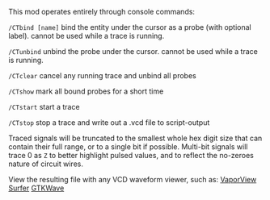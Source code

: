 This mod operates entirely through console commands:

`/CTbind [name]` bind the entity under the cursor as a probe (with optional label). cannot be used while a trace is running.

`/CTunbind` unbind the probe under the cursor. cannot be used while a trace is running.

`/CTclear` cancel any running trace and unbind all probes

`/CTshow` mark all bound probes for a short time

`/CTstart` start a trace

`/CTstop` stop a trace and write out a .vcd file to script-output

Traced signals will be truncated to the smallest whole hex digit size that can contain their full range, or to a single bit if possible. Multi-bit signals will trace 0 as `Z` to better highlight pulsed values, and to reflect the no-zeroes nature of circuit wires.

View the resulting file with any VCD waveform viewer, such as: [VaporView](https://github.com/Lramseyer/vaporview) [Surfer](https://surfer-project.org/) [GTKWave](https://gtkwave.sourceforge.net/)